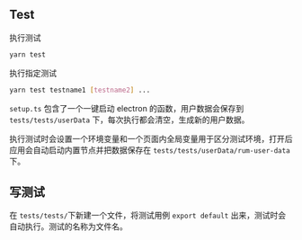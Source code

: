 ## Test
执行测试
```sh
yarn test
```

执行指定测试
```sh
yarn test testname1 [testname2] ...
```

`setup.ts` 包含了一个一键启动 electron 的函数，用户数据会保存到 `tests/tests/userData` 下，每次执行都会清空，生成新的用户数据。

执行测试时会设置一个环境变量和一个页面内全局变量用于区分测试环境，打开后应用会自动启动内置节点并把数据保存在 `tests/tests/userData/rum-user-data` 下。

## 写测试
在 `tests/tests/`下新建一个文件，将测试用例 `export default` 出来，测试时会自动执行。测试的名称为文件名。
